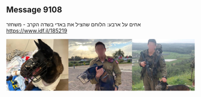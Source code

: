 ## Message 9108

אחים על ארבע:
הלוחם שהציל את באדי בשדה הקרב - משחזר
https://www.idf.il/185219

![Photo](9108/9108_photo.jpg)
